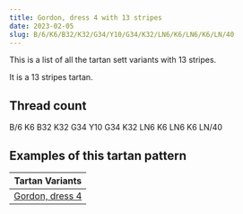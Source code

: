 ```yaml
---
title: Gordon, dress 4 with 13 stripes
date: 2023-02-05
slug: B/6/K6/B32/K32/G34/Y10/G34/K32/LN6/K6/LN6/K6/LN/40
---
```

This is a list of all the tartan sett variants with 13 stripes.

It is a 13 stripes tartan.


## Thread count
B/6 K6 B32 K32 G34 Y10 G34 K32 LN6 K6 LN6 K6 LN/40

## Examples of this tartan pattern

| Tartan Variants |
|---------------|
| [Gordon, dress 4](/variants/b/6/k6/b32/k32/g34/y10/g34/k32/ln6/k6/ln6/k6/ln/40-b304080-g008000-k000000-lne0e0e0-yf0c000)||
